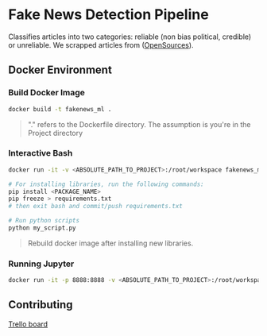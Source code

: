 # Fake News Detection Pipeline

Classifies articles into two categories: reliable (non bias political, credible) or unreliable. We scrapped articles from ([OpenSources](http://www.opensources.co/)).

## Docker Environment

### Build Docker Image

```sh
docker build -t fakenews_ml .
```

> "." refers to the Dockerfile directory. The assumption is you're in the Project directory

### Interactive Bash

```sh
docker run -it -v <ABSOLUTE_PATH_TO_PROJECT>:/root/workspace fakenews_ml /bin/bash

# For installing libraries, run the following commands: 
pip install <PACKAGE_NAME>
pip freeze > requirements.txt
# then exit bash and commit/push requirements.txt

# Run python scripts
python my_script.py
```

> Rebuild docker image after installing new libraries.

### Running Jupyter

```sh
docker run -it -p 8888:8888 -v <ABSOLUTE_PATH_TO_PROJECT>:/root/workspace -v <ABSOLUTE_PATH_TO_PROJECT>/jupyter_notebooks:/root/workspace/jupyter_notebooks fakenews_ml
```

## Contributing

[Trello board](https://trello.com/b/AXAFuqlV/fake-news-and-machine-learning)
